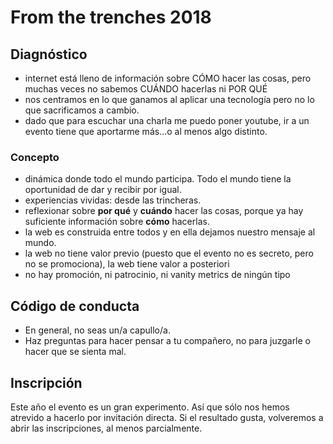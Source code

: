 # From the trenches 2018

## Diagnóstico
- internet está lleno de información sobre CÓMO hacer las cosas, pero muchas veces no sabemos CUÁNDO hacerlas ni POR QUÉ
- nos centramos en lo que ganamos al aplicar una tecnología pero no lo que sacrificamos a cambio.
- dado que para escuchar una charla me puedo poner youtube, ir a un evento tiene que aportarme más...o al menos algo distinto.

### Concepto

- dinámica donde todo el mundo participa. Todo el mundo tiene la oportunidad de dar y recibir por igual.
- experiencias vividas: desde las trincheras.
- reflexionar sobre **por qué** y **cuándo** hacer las cosas, porque ya hay suficiente información sobre **cómo** hacerlas.
- la web es construida entre todos y en ella dejamos nuestro mensaje al mundo.
- la web no tiene valor previo (puesto que el evento no es secreto, pero no se promociona), la web tiene valor a posteriori
- no hay promoción, ni patrocinio, ni vanity metrics de ningún tipo

## Código de conducta
 - En general, no seas un/a capullo/a.
 - Haz preguntas para hacer pensar a tu compañero, no para juzgarle o hacer que se sienta mal.

## Inscripción
Este año el evento es un gran experimento. Así que sólo nos hemos atrevido a hacerlo por invitación directa. Si el resultado gusta, volveremos a abrir las inscripciones, al menos parcialmente. 
